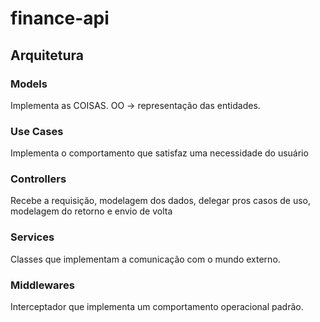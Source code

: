 # finance-api

## Arquitetura

### Models

Implementa as COISAS. OO -> representação das entidades.

### Use Cases

Implementa o comportamento que satisfaz uma necessidade do usuário

### Controllers

Recebe a requisição, modelagem dos dados, delegar pros casos de uso, modelagem do retorno e envio de volta

### Services

Classes que implementam a comunicação com o mundo externo.

### Middlewares

Interceptador que implementa um comportamento operacional padrão.